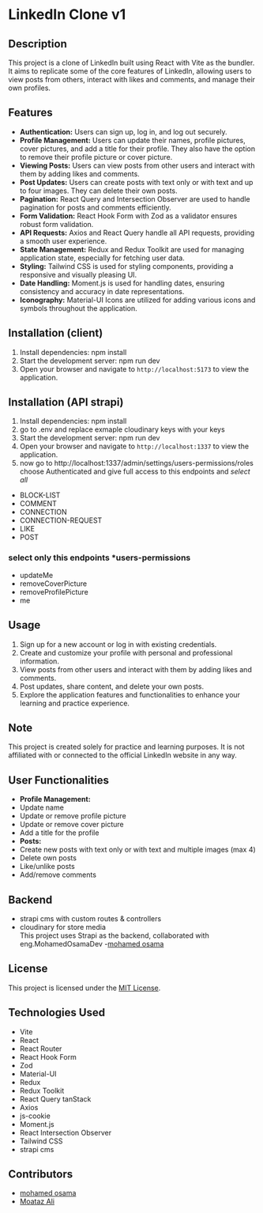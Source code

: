 # LinkedIn Clone v1

## Description

This project is a clone of LinkedIn built using React with Vite as the bundler. It aims to replicate some of the core features of LinkedIn, allowing users to view posts from others, interact with likes and comments, and manage their own profiles.

## Features

- **Authentication:** Users can sign up, log in, and log out securely.
- **Profile Management:** Users can update their names, profile pictures, cover pictures, and add a title for their profile. They also have the option to remove their profile picture or cover picture.
- **Viewing Posts:** Users can view posts from other users and interact with them by adding likes and comments.
- **Post Updates:** Users can create posts with text only or with text and up to four images. They can delete their own posts.
- **Pagination:** React Query and Intersection Observer are used to handle pagination for posts and comments efficiently.
- **Form Validation:** React Hook Form with Zod as a validator ensures robust form validation.
- **API Requests:** Axios and React Query handle all API requests, providing a smooth user experience.
- **State Management:** Redux and Redux Toolkit are used for managing application state, especially for fetching user data.
- **Styling:** Tailwind CSS is used for styling components, providing a responsive and visually pleasing UI.
- **Date Handling:** Moment.js is used for handling dates, ensuring consistency and accuracy in date representations.
- **Iconography:** Material-UI Icons are utilized for adding various icons and symbols throughout the application.

##  Installation (client)
1. Install dependencies:
   npm install
2. Start the development server:
   npm run dev
3. Open your browser and navigate to `http://localhost:5173` to view the application.
##  Installation (API strapi)
1. Install dependencies:
   npm install
2. go to .env and replace exmaple cloudinary keys with your keys   
3. Start the development server:
   npm run dev
4. Open your browser and navigate to `http://localhost:1337` to view the application.
5. now go to http://localhost:1337/admin/settings/users-permissions/roles choose Authenticated and  give full access to this endpoints and *select all*
- BLOCK-LIST
- COMMENT
- CONNECTION
- CONNECTION-REQUEST
- LIKE
- POST
### select only this endpoints *users-permissions
- updateMe
- removeCoverPicture
- removeProfilePicture
- me
## Usage

1. Sign up for a new account or log in with existing credentials.
2. Create and customize your profile with personal and professional information.
3. View posts from other users and interact with them by adding likes and comments.
4. Post updates, share content, and delete your own posts.
5. Explore the application features and functionalities to enhance your learning and practice experience.

## Note

This project is created solely for practice and learning purposes. It is not affiliated with or connected to the official LinkedIn website in any way.

## User Functionalities

- **Profile Management:**
- Update name
- Update or remove profile picture
- Update or remove cover picture
- Add a title for the profile
- **Posts:**
- Create new posts with text only or with text and multiple images (max 4)
- Delete own posts
- Like/unlike posts
- Add/remove comments

## Backend
- strapi cms with custom routes & controllers
- cloudinary for store media  
  This project uses Strapi as the backend, collaborated with eng.MohamedOsamaDev
-[mohamed osama](https://github.com/MohamedOsamaDev)

## License

This project is licensed under the [MIT License](LICENSE).

## Technologies Used
- Vite
- React
- React Router
- React Hook Form
- Zod
- Material-UI
- Redux
- Redux Toolkit
- React Query tanStack
- Axios
- js-cookie
- Moment.js
- React Intersection Observer
- Tailwind CSS
- strapi cms

## Contributors
- [mohamed osama](https://github.com/MohamedOsamaDev)
- [Moataz Ali](https://github.com/moo3tazali)
